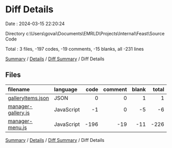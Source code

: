 # Diff Details

Date : 2024-03-15 22:20:24

Directory c:\\Users\\govai\\Documents\\EMRLD\\Projects\\Internal\\Feast\\Source Code

Total : 3 files,  -197 codes, -19 comments, -15 blanks, all -231 lines

[Summary](results.md) / [Details](details.md) / [Diff Summary](diff.md) / Diff Details

## Files
| filename | language | code | comment | blank | total |
| :--- | :--- | ---: | ---: | ---: | ---: |
| [galleryItems.json](/galleryItems.json) | JSON | 0 | 0 | 1 | 1 |
| [manager-gallery.js](/manager-gallery.js) | JavaScript | -1 | 0 | -5 | -6 |
| [manager-menu.js](/manager-menu.js) | JavaScript | -196 | -19 | -11 | -226 |

[Summary](results.md) / [Details](details.md) / [Diff Summary](diff.md) / Diff Details